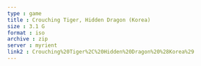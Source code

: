 ```yaml
---
type : game
title : Crouching Tiger, Hidden Dragon (Korea)
size : 3.1 G
format : iso
archive : zip
server : myrient
link2 : Crouching%20Tiger%2C%20Hidden%20Dragon%20%28Korea%29
---
```

